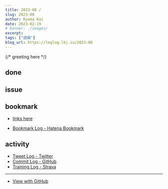 ```yaml
---
title: 2023-08 / 
slug: 2023-08
author: Ryoma Kai
date: 2023-02-19
# banner: ./images/
excerpt: 
tags: ["週報"]
blog_url: https://leglog.lkj.io/2023-08
---
```


{/* greeting here */}

## done

### 

## issue

### 

## bookmark

- [links here]()


- [Bookmark Log - Hatena Bookmark](https://b.hatena.ne.jp/Ryo_K/bookmark)

## activity

<Tweet tweetLink="" />
<Instagram instagramId="" />
<YouTube youTubeId="" />

- [Tweet Log - Twitter](https://twitter.com/search?q=(from%3Alegnoh)%20until%3A2023-02-19%20since%3A2023-02-13%20-filter%3Areplies&src=typed_query)
- [Commit Log - GitHub](https://github.com/legnoh?tab=overview&from=2023-02-13&to=2023-02-19)
- [Training Log - Strava](https://www.strava.com/athletes/47349424/training/log)

----

- [View with GitHub](https://github.com/legnoh/leglog/blob/master/content/posts/202x/2023/08/index.md)
